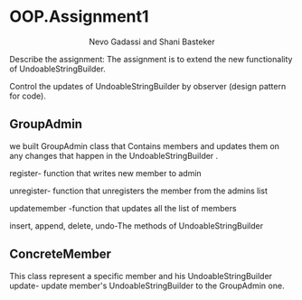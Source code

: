 # OOP.Assignment1

 <p align="center">
Nevo Gadassi and  Shani Basteker
</p>
 Describe the assignment:
The assignment is to extend the new functionality of UndoableStringBuilder.

Control the updates of UndoableStringBuilder by observer (design pattern for code).


## GroupAdmin 
we built GroupAdmin class that Contains members and updates them on any changes that happen in the UndoableStringBuilder .


 register- function that writes new member to admin
 
 unregister- function that unregisters the member from the admins list
 
 updatemember -function that updates all the list of members

 
 insert, append, delete, undo-The methods of UndoableStringBuilder
 
 ## ConcreteMember 
This class represent a specific member and his UndoableStringBuilder
update- update member's UndoableStringBuilder to the GroupAdmin one.


 



